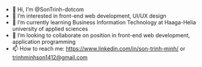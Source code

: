- 👋 Hi, I’m @SonTrinh-dotcom
- 👀 I’m interested in front-end web development, UI/UX design
- 🌱 I’m currently learning Business Information Technology at Haaga-Helia university of applied sciences 
- 💞️ I’m looking to collaborate on position in front-end web development, application programming
- 📫 How to reach me: https://www.linkedin.com/in/son-trinh-minh/ or trinhminhson1412@gmail.com

<!---
SonTrinh-dotcom/SonTrinh-dotcom is a ✨ special ✨ repository because its `README.md` (this file) appears on your GitHub profile.
You can click the Preview link to take a look at your changes.
--->
